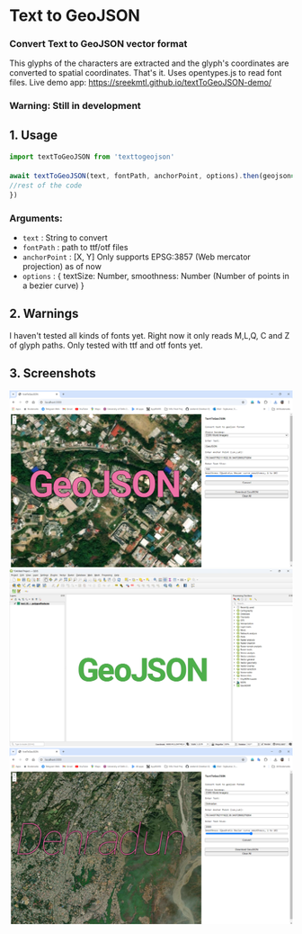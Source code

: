 # Text to GeoJSON
### Convert Text to GeoJSON vector format
This glyphs of the characters are extracted and the glyph's coordinates are converted to spatial coordinates. That's it. Uses opentypes.js to read font files.
Live demo app: https://sreekmtl.github.io/textToGeoJSON-demo/
### Warning: Still in development

## 1. Usage

```js
import textToGeoJSON from 'texttogeojson'

await textToGeoJSON(text, fontPath, anchorPoint, options).then(geojson=>{
//rest of the code
})
```
### Arguments:

- `text` : String to convert
- `fontPath` : path to ttf/otf files
- `anchorPoint` : [X, Y] Only supports EPSG:3857 (Web mercator projection) as of now
- `options` : { 
        textSize: Number,
        smoothness: Number (Number of points in a bezier curve)
}


## 2. Warnings

I haven't tested all kinds of fonts yet. Right now it only reads M,L,Q, C and Z of glyph paths. Only tested with ttf and otf fonts yet. 

## 3. Screenshots
![alt text](https://github.com/sreekmtl/textToGeoJSON-demo/blob/main/preview/ss-4.png)
![alt text](https://github.com/sreekmtl/textToGeoJSON-demo/blob/main/preview/ss-5.png)
![alt text](https://github.com/sreekmtl/textToGeoJSON-demo/blob/main/preview/ss-6.png)
